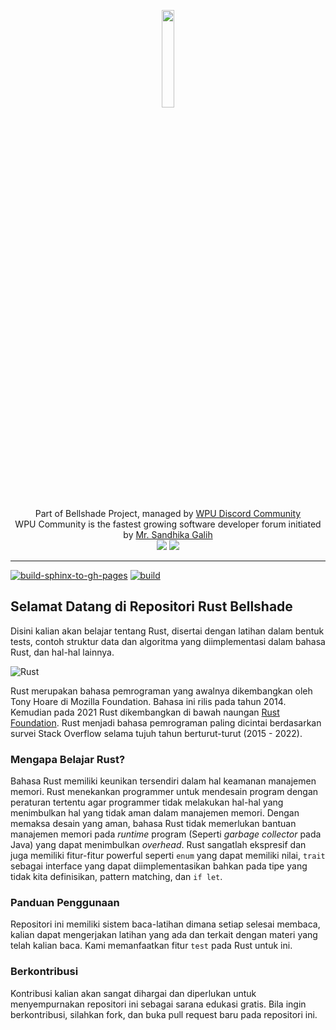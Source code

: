 <p align="center">
    <img width="20%" src="https://avatars.githubusercontent.com/u/76999048?s=200&v=4"><br/><br/>
    Part of Bellshade Project, managed by <a href="http://discord.gg/S4rrXQU"> WPU Discord Community</a> <br>
    WPU Community is the fastest growing software developer forum initiated by <a href="https://www.youtube.com/c/WebProgrammingUNPAS"> Mr. Sandhika Galih</a> <br>
    <a href="http://discord.gg/S4rrXQU"><img src="https://img.shields.io/discord/722002048643497994?logo=discord&logoColor=white&style=for-the-badge"></a>
    <img src="https://img.shields.io/github/license/bellshade/Golang?style=for-the-badge">
</p>

---
[![build-sphinx-to-gh-pages](https://github.com/mukharomdev/Rust-docs-indonesia/actions/workflows/documentation.yaml/badge.svg)](https://github.com/mukharomdev/Rust-docs-indonesia/actions/workflows/documentation.yaml)
[![build](https://github.com/mukharomdev/Rust-docs-indonesia/actions/workflows/build.yml/badge.svg)](https://github.com/mukharomdev/Rust-docs-indonesia/actions/workflows/build.yml)
## Selamat Datang di Repositori Rust Bellshade

Disini kalian akan belajar tentang Rust, disertai dengan latihan dalam bentuk tests, contoh struktur data dan algoritma yang diimplementasi dalam bahasa Rust, dan hal-hal lainnya.

![Rust](https://www.rust-lang.org/static/images/rust-social-wide.jpg)

Rust merupakan bahasa pemrograman yang awalnya dikembangkan oleh Tony Hoare di Mozilla Foundation. Bahasa ini rilis pada tahun 2014. Kemudian pada 2021 Rust dikembangkan di bawah naungan [Rust Foundation](https://foundation.rust-lang.org/). Rust menjadi bahasa pemrograman paling dicintai berdasarkan survei Stack Overflow selama tujuh tahun berturut-turut (2015 - 2022).

### Mengapa Belajar Rust?

Bahasa Rust memiliki keunikan tersendiri dalam hal keamanan manajemen memori. Rust menekankan programmer untuk mendesain program dengan peraturan tertentu agar programmer tidak melakukan hal-hal yang menimbulkan hal yang tidak aman dalam manajemen memori. Dengan memaksa desain yang aman, bahasa Rust tidak memerlukan bantuan manajemen memori pada _runtime_ program (Seperti _garbage collector_ pada Java) yang dapat menimbulkan _overhead_. Rust sangatlah ekspresif dan juga memiliki fitur-fitur powerful seperti `enum` yang dapat memiliki nilai, `trait` sebagai interface yang dapat diimplementasikan bahkan pada tipe yang tidak kita definisikan, pattern matching, dan `if let`.

### Panduan Penggunaan

Repositori ini memiliki sistem baca-latihan dimana setiap selesai membaca, kalian dapat mengerjakan latihan yang ada dan terkait dengan materi yang telah kalian baca. Kami memanfaatkan fitur `test` pada Rust untuk ini.

### Berkontribusi

Kontribusi kalian akan sangat dihargai dan diperlukan untuk menyempurnakan repositori ini sebagai sarana edukasi gratis. Bila ingin berkontribusi, silahkan fork, dan buka pull request baru pada repositori ini.
